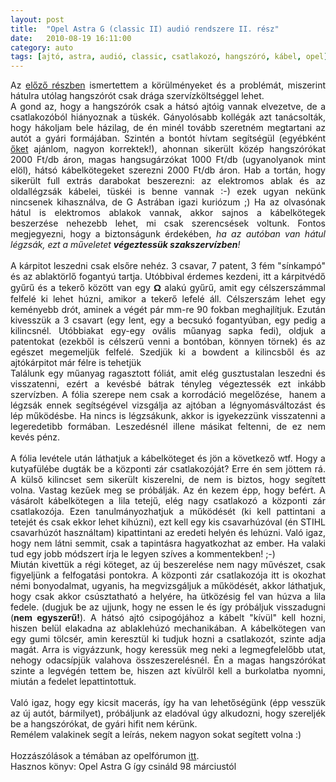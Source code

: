 ```yaml
---
layout: post
title:  "Opel Astra G (classic II) audió rendszere II. rész"
date:   2010-08-19 16:11:00
category: auto
tags: [ajtó, astra, audió, classic, csatlakozó, hangszóró, kábel, opel]
---
```


<div style="text-align: justify;">Az <a href="/2010/08/opel-astra-g-classic-ii-gyari-audio.html">előző részben</a> ismertettem a körülményeket és a problémát, miszerint hátulra utólag hangszórót csak drága szervízköltséggel lehet.</div><div style="text-align: justify;">A gond az, hogy a hangszórók csak a hátsó ajtóig vannak elvezetve, de a csatlakozóból hiányoznak a tüskék. Gányolósabb kollégák azt tanácsolták, hogy hákoljam bele házilag, de én minél tovább szeretném megtartani az autót a gyári formájában. Szintén a bontót hívtam segítségül (egyébként <a href="http://opelbontottalkatresz.hu/">őket</a>&nbsp;ajánlom, nagyon korrektek!), ahonnan sikerült közép hangszórókat 2000 Ft/db áron, magas hangsugárzókat&nbsp;1000 Ft/db&nbsp;(ugyanolyanok mint elöl),&nbsp;hátsó kábelkötegeket szerezni 2000 Ft/db áron. Hab a tortán, hogy sikerült full extrás darabokat beszerezni: az elektromos ablak és az oldallégzsák kábelei, tüskéi is benne vannak :-) ezek ugyan nekünk nincsenek kihasználva, de G Astrában igazi kuriózum ;) Ha az olvasónak hátul is elektromos ablakok vannak, akkor sajnos a kábelkötegek beszerzése nehezebb lehet, mi csak szerencsések voltunk. Fontos megjegyezni, hogy a biztonságunk érdekében, <i>ha az autóban van hátul légzsák, ezt a műveletet <b>végeztessük szakszervízben</b>!</i></div><div style="text-align: justify;"><br />
</div><div style="text-align: justify;">A kárpitot leszedni csak elsőre nehéz. 3 csavar, 7 patent, 3 fém "sínkampó" és az ablaktörlő fogantyú tartja. Utóbbival érdemes kezdeni, itt a kárpitvédő gyűrű és a tekerő között van egy&nbsp;<span class="Apple-style-span" style="-webkit-border-horizontal-spacing: 2px; -webkit-border-vertical-spacing: 2px; font-family: sans-serif; font-size: 15px; line-height: 19px;"><b>Ω</b></span>&nbsp;alakú gyűrű, amit egy célszerszámmal felfelé ki lehet húzni, amikor a tekerő lefelé áll. Célszerszám lehet egy keményebb drót, aminek a végét pár mm-re 90 fokban meghajlítjuk. Ezután kivesszük a 3 csavart (egy lent, egy a becsukó fogantyúban, egy pedig a kilincsnél. Utóbbiakat egy-egy&nbsp;ovális&nbsp;műanyag sapka fedi), oldjuk a patentokat (ezekből is célszerű venni a bontóban, könnyen törnek) és az egészet megemeljük felfelé. Szedjük ki a bowdent a kilincsből és az ajtókárpitot már félre is tehetjük</div><div style="text-align: justify;">Találunk egy műanyag ragasztott fóliát, amit elég gusztustalan leszedni és visszatenni, ezért a kevésbé bátrak tényleg végeztessék ezt inkább szervízben. A fólia szerepe nem csak a korrodáció megelőzése, &nbsp;hanem a légzsák ennek segítségével vizsgálja az ajtóban a légnyomásváltozást és lép működésbe. Ha nincs is légzsákunk, akkor is igyekezzünk visszatenni a legeredetibb formában. Leszedésnél illene másikat feltenni, de ez nem kevés pénz.</div><div style="text-align: justify;"><br />
</div><div style="text-align: justify;">A fólia levétele után láthatjuk a kábelköteget és jön a következő wtf. Hogy a kutyafülébe dugták be a központi zár csatlakozóját? Erre én sem jöttem rá. A külső kilincset sem sikerült kiszerelni, de nem is biztos, hogy segített volna. Vastag kezűek meg se próbálják. Az én kezem épp, hogy befért. A vásárolt kábelkötegen a lila tetejű, elég nagy csatlakozó a központi zár csatlakozója. Ezen tanulmányozhatjuk a működését (ki kell pattintani a tetejét és csak ekkor lehet kihúzni), ezt kell egy kis csavarhúzóval (én STIHL csavarhúzót használtam) kipattintani az eredeti helyén és lehúzni. Való igaz, hogy nem látni semmit, csak a tapintásra hagyatkozhat az ember. Ha valaki tud egy jobb módszert írja le legyen szíves a kommentekben! ;-)</div><div style="text-align: justify;">Miután kivettük a régi köteget, az új beszerelése nem nagy művészet, csak figyeljünk a felfogatási pontokra. A központi zár csatlakozója itt is okozhat némi bonyodalmat, ugyanis, ha megvizsgáljuk a működését, akkor láthatjuk, hogy csak akkor csúsztatható a helyére, ha ütközésig fel van húzva a lila fedele. (dugjuk be az ujjunk, hogy ne essen le és így próbáljuk visszadugni (<b>nem egyszerű!</b>). A hátsó ajtó csipogójához a kábelt "kívül" kell hozni, hiszen belül elakadna az ablaklehúzó mechanikában. A kábelkötegen van egy gumi tölcsér, amin keresztül ki tudjuk hozni a csatlakozót, szinte adja magát. Arra is vigyázzunk, hogy keressük meg neki a legmegfelelőbb utat, nehogy odacsípjük valahova összeszerelésnél. Én a magas hangszórókat szinte a legvégén tettem be, hiszen azt kívülről kell a burkolatba nyomni, miután a fedelet lepattintottuk.</div><div style="text-align: justify;"><br />
</div><div style="text-align: justify;">Való igaz, hogy egy kicsit macerás, így ha&nbsp;van&nbsp;lehetőségünk (épp vesszük az új autót, bármilyet), próbáljunk az eladóval úgy alkudozni, hogy szereljék be a hangszórókat, de gyári hifit nem kérünk.</div><div style="text-align: justify;">Remélem valakinek segít a leírás, nekem nagyon sokat segített volna :)</div><div style="text-align: justify;"><br />
</div><div style="text-align: justify;">Hozzászólások a témában az opelfórumon <a href="http://www.opelforum.hu/index.php?showtopic=119">itt</a>.<br />
Hasznos könyv: Opel Astra G így csináld 98 márciustól</div>